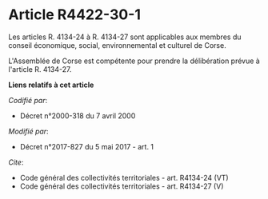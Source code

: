 # Article R4422-30-1

Les articles R. 4134-24 à R. 4134-27 sont applicables aux membres du conseil économique, social, environnemental et culturel
de Corse. 

L'Assemblée de Corse est compétente pour prendre la délibération prévue à l'article R. 4134-27.

**Liens relatifs à cet article**

_Codifié par_:

  - Décret n°2000-318 du 7 avril 2000

_Modifié par_:

  - Décret n°2017-827 du 5 mai 2017 - art. 1

_Cite_:

  - Code général des collectivités territoriales - art. R4134-24 (VT)
  - Code général des collectivités territoriales - art. R4134-27 (V)
